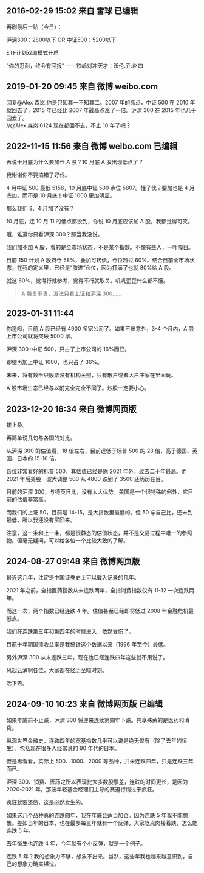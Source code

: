 ## 2016-02-29 15:02 来自 雪球 已编辑

再刷最后一贴（今日）：

沪深300：2800以下
OR
中证500：5200以下

ETF计划双周模式开启

“你的忍耐，终会有回报”
——铁岭对冲天才：沃伦.乔.赵四

## 2019-01-20 09:45 来自 微博 weibo.com

回复@Alex 森岚:你是只知其一不知其二。2007 年的高点，中证 500 在 2010 年就回去了，2015 年已经比 2007 年最高点涨了一倍。沪深 300 在 2015 年也几乎回去了。  
//@Alex 森岚:6124 现在都回不去，不止 10 年了吧？

## 2022-11-15 11:56 来自 微博 weibo.com 已编辑

再说十月底为什么要加仓 A 股？10 月底 A 股出现低点了？

我谢谢你不要搞错了好伐。

4 月中证 500 最低 5158，10 月底中证 500 点位 5807。懂了伐？要加也是 4 月底加，而不是 10 月底！中证 1000 更加明显。

那么我们 3、4 月加了没有？

10 月底，连 10 月 11 的低点都没到，你说 10 月底应该加 A 股，我都觉得可笑。

哦，难道你只看沪深 300？那当我没说。

我们加不加 A 股，看的是全市场状态，不是某个指数。不像有些人，一叶障目。

目前 150 计划 A 股持仓 58%，叠加可转债，仓位超过 60%。结合目前全市场状态，在我的定义里，已经是“激进”仓位，因为打满了也就 80%给 A 股。

就这 60%，觉得行就参考，觉得不行就取关。叽叽歪歪什么都不懂。

> A 股贵不贵，没法只看上证和沪深 300……

## 2023-01-31 11:44

你造吗，目前 A 股已经有 4900 多家公司了。如果不出意外，3-4 个月内，A 股上市公司就将突破 5000 家。

沪深 300+中证 500，只占了上市公司的 16%而已。

即使再加上中证 1000，也只占了 36%。

未来，将有数千只股票没有机构关照，只有散户或者大户庄家在里面玩。

A 股市场生态已经与以前完全完全不同了。炒股一定要小心。

## 2023-12-20 16:34 来自 微博网页版

接上条。

再简单说几句与各国的对比。

从沪深 300 的估值看，18 倍左右，目前远低于标普 500 的 23 倍，高于德国、英国、日本的 15-16 倍。

各位非常看好的标普 500，其估值已经是除 2021 年外，过去二十年最高。而 2021 年后美股一波大调整 500 从 4800 跌到了 3500 还历历在目。

目前的沪深 300，与德英日比，没有太大优势。美国是一个很特殊的例外，它目前的估值非常高。

而我们的上证 50，目前是 14-15，是大指数里最低的。但 50 与自己比，还未到最低，所以我还没有买回来。

注意，这一条和上一条，都是很静态的估值状态，并不是交易过程中唯一的参照物。但毫无疑问，可以给各位一个比较大致的了解。

## 2024-08-27 09:48 来自 微博网页版

最近这几年，注定是中国证券史上可以载入记录的几年。

2021 年之前，全指医药指数从未连跌两年，全指消费指数仅有 11-12 一次连跌两年。

而这一次，两个指数已经连跌 4 年。估值甚至已经即将低过 2008 年金融危机最低点。

我们在连跌第三年和第四年的时候进入，依然受伤了。

目前十年期国债收益率是我统计这个数据以来（1996 年至今）最低。

另外沪深 300 从未连跌三年，现在也已经连跌四年这些就不用说了。

风起云涌啊各位，大家都在经历至暗时刻。

活下去。

## 2024-09-10 10:23 来自 微博网页版 已编辑

如果年底前不止跌，沪深 300 将迎来连续第四年下跌。共享殊荣的是医药和消费。

纵观世界金融史，连跌四年的宽基指数几乎可以说是绝无仅有（除了去年的恒生）。包括现在很多人经常说的 90 年代的日本。

但是再看看，实际上 500、1000、2000 等品种，并未连跌四年，只是连跌三年而已。

沪深 300、消费、医药之所以表现比大多数股票差，连跌的时间更长，是因为 2020-2021 年，那波年轻基金经理们主导的赛道行情过于疯狂。

疯狂就要还债，这是必然发生的。

如果这几个品种真的连跌四年，我在年底会适当加仓。因为连跌 5 年我不能想象。差如当年的日本，也在最多每三年就有一个反弹，大家吃点肉接着跌，怎么能连跌 5 年。

去年恒生也连跌 4 年，今年就有个小反弹，就是一个例子。

连跌 5 年？我的想象力不够，想象不出来。当然，这些年我也越来越意识到，自己的想象力确实堪忧。
